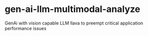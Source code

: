 # gen-ai-llm-multimodal-analyze
GenAi with vision capable LLM llava to preempt critical application performance issues
